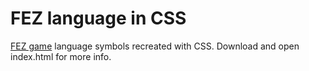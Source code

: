 # FEZ language in CSS

[FEZ game](http://fezgame.com/) language symbols recreated with CSS. Download and open index.html for more info.
